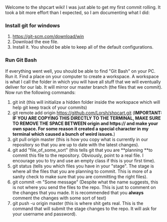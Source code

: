 Welcome to the shpcart wiki!
I was just able to get my first commit rolling.
It took a bit more effort than I expected, so I am documenting what I did:

### Install git for windows ###
1) https://git-scm.com/download/win
2) Download the exe file.
3) Install it. You should be able to keep all of the default configurations. 


### Run Git Bash ###
If everything went well, you should be able to find "Git Bash" on your PC. Run it.
Find a place on your computer to create a workspace. A workspace is what I call the folder in which you will have all stuff that we will eventually deliver for our lab. It will mirror our master branch (the files that we commit). 
Now run the following commands:
1. git init (this will initialize a hidden folder inside the workspace which will help git keep track of your commits)
2. git remote add origin https://github.com/Lorsh/shpcart.git (**IMPORTANT: IF YOU ARE COPYING THIS DIRECTLY TO THE TERMINAL, MAKE SURE TO REMOVE THE SPACE BETWEEN origin and https:// and make your own space. For some reason it created a special character in my terminal which caused a bunch of weird issues.**)
3. git pull origin master (this is how you copy what is currently in our repository so that you are up to date with the latest changes).
4. git add "file_of_some_sort" (this tells git that you are **planning **to commit this file to the repository. Obviously, point to a real file. I encourage you to try and use an empty class if this is your first time).
5. git status (tells you which files you have in your "stage". The stage is where all the files that you are planning to commit. This is more of a sanity check to make sure that you are committing the right files).
6. git commit -m "Some message" (Despite what the name suggests, this is not where you send the files to the repo. This is just to comment on the changes that you made. It is recommended that you **always** comment the changes with some sort of text)
7. git push -u origin master (this is where shit gets real. This is the command that will submit the stage changes to the repo. It will ask for your username and password).





